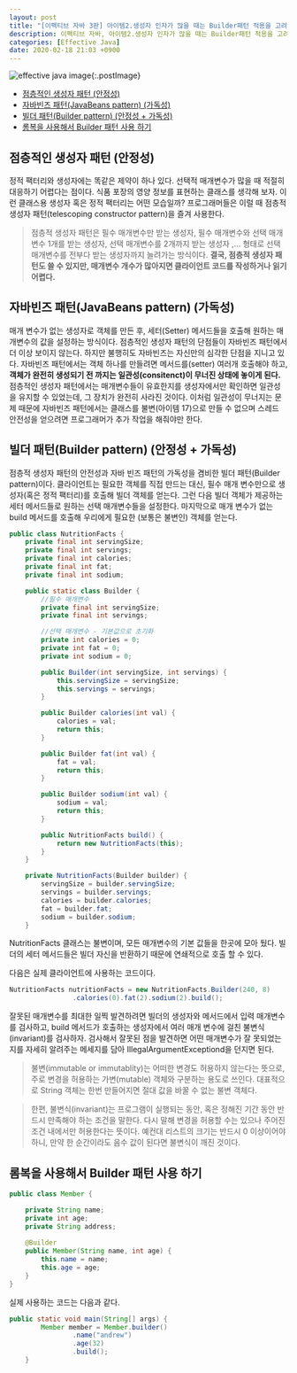 ```yaml
---
layout: post
title: "[이펙티브 자바 3판] 아이템2.생성자 인자가 많을 때는 Builder패턴 적용을 고려하라."
description: 이펙티브 자바, 아이템2.생성자 인자가 많을 때는 Builder패턴 적용을 고려하라.
categories: [Effective Java]
date: 2020-02-18 21:03 +0900
---
```

![effective java image](https://user-images.githubusercontent.com/28615416/75598228-81ca1c00-5add-11ea-9319-e949af4e07cd.png){:.postImage}

<!-- TOC -->

- [점층적인 생성자 패턴 (안정성)](#점층적인-생성자-패턴-안정성)
- [자바빈즈 패턴(JavaBeans pattern) (가독성)](#자바빈즈-패턴javabeans-pattern-가독성)
- [빌더 패턴(Builder pattern) (안정성 + 가독성)](#빌더-패턴builder-pattern-안정성--가독성)
- [롬복을 사용해서 Builder 패턴 사용 하기](#롬복을-사용해서-builder-패턴-사용-하기)

<!-- /TOC -->




## 점층적인 생성자 패턴 (안정성)
정적 팩터리와 생성자에는 똑같은 제약이 하나 있다. 선택적 매개변수가 많을 때 적절히 대응하기 어렵다는 점이다. 식품 포장의 영양 정보를 표현하는 클래스를 생각해 보자. 이런 클래스용 생성자 혹은 정적 팩터리는 어떤 모습일까? 프로그래머들은 이럴 때 점층적 생성자 패턴(telescoping constructor pattern)을 즐겨 사용한다. 
> 점층적 생성자 패턴은 필수 매개변수만 받는 생성자, 필수 매개변수와 선택 매개변수 1개를 받는 생성자, 선택 매개변수를 2개까지 받는 생성자 ,... 형태로 선택 매개변수를 전부다 받는 생성자까지 늘려가는 방식이다.
**결국, 점층적 생성자 패턴도 쓸 수 있지만, 매개변수 개수가 많아지면 클라이언트 코드를 작성하거나 읽기 어렵다.** 

## 자바빈즈 패턴(JavaBeans pattern) (가독성)
매개 변수가 없는 생성자로 객체를 만든 후, 세터(Setter) 메서드들을 호출해 원하는 매개변수의 값을 설정하는 방식이다. 점층적인 생성자 패턴의 단점들이 자바빈즈 패턴에서 더 이상 보이지 않는다. 하지만 불행히도 자바빈즈는 자신만의 심각한 단점을 지니고 있다. 자바빈즈 패턴에서는 객체 하나를 만들려면 메서드를(setter) 여러개 호출해야 하고, **객체가 완전히 생성되기 전 까지는 일관성(consitenct)이 무너진 상태에 놓이게 된다.** 점층적인 생성자 패턴에서는 매개변수들이 유효한지를 생성자에서만 확인하면 일관성을 유지할 수 있었는데, 그 장치가 완전히 사라진 것이다. 이처럼 일관성이 무너지는 문제 때문에 자바빈즈 패턴에서는 클래스를 불변(아이템 17)으로 만들 수 없으며 스레드 안전성을 얻으려면 프로그래머가 추가 작업을 해줘야만 한다. 

## 빌더 패턴(Builder pattern) (안정성 + 가독성)
점층적 생성자 패턴의 안전성과 자바 빈즈 패턴의 가독성을 겸비한 빌더 패턴(Builder pattern)이다. 클라이언트는 필요한 객체를 직접 만드는 대신, 필수 매개 변수만으로 생성자(혹은 정적 팩터리)를 호출해 빌더 객체를 얻는다. 그런 다음 빌더 객체가 제공하는 세터 메서드들로 원하는 선택 매개변수들을 설정한다. 마지막으로 매개 변수가 없는 build 메서드를 호출해 우리에게 필요한 (보통은 불변인) 객체를 얻는다. 

```java
public class NutritionFacts {
    private final int servingSize;
    private final int servings;
    private final int calories;
    private final int fat;
    private final int sodium;

    public static class Builder {
        //필수 매개변수
        private final int servingSize;
        private final int servings;

        //선택 매개변수 - 기본값으로 초기화
        private int calories = 0;
        private int fat = 0;
        private int sodium = 0;

        public Builder(int servingSize, int servings) {
            this.servingSize = servingSize;
            this.servings = servings;
        }

        public Builder calories(int val) {
            calories = val;
            return this;
        }

        public Builder fat(int val) {
            fat = val;
            return this;
        }

        public Builder sodium(int val) {
            sodium = val;
            return this;
        }

        public NutritionFacts build() {
            return new NutritionFacts(this);
        }
    }

    private NutritionFacts(Builder builder) {
        servingSize = builder.servingSize;
        servings = builder.servings;
        calories = builder.calories;
        fat = builder.fat;
        sodium = builder.sodium;
    }
```
NutritionFacts 클래스는 불변이며, 모든 매개변수의 기본 값들을 한곳에 모아 뒀다. 빌더의 세터 메서드들은 빌더 자신을 반환하기 때문에 연쇄적으로 호출 할 수 있다.


다음은 실제 클라이언트에 사용하는 코드이다.

```java
NutritionFacts nutritionFacts = new NutritionFacts.Builder(240, 8)
                .calories(0).fat(2).sodium(2).build();
```

잘못된 매개변수를 최대한 일찍 발견하려면 빌더의 생성자와 메서드에서 입력 매개변수를 검사하고, build 메서드가 호출하는 생성자에서 여러 매개 변수에 걸친 불변식(invariant)를 검사하자. 
검사해서 잘못된 점을 발견하면 어떤 매개변수가 잘 못되었는지를 자세히 알려주는 메세지를 담아 IllegalArgumentExceptiond을 던지면 된다. 


> 불변(immutable or immutablity)는 어떠한 변경도 허용하지 않는다는 뜻으로, 주로 변경을 허용하는 가변(mutable) 객체와 구분하는 용도로 쓰인다. 대표적으로 String 객체는 한번 만들어지면 절대 값을 바꿀 수 없는 불변 객체다.

> 한편, 불변식(invariant)는 프로그램이 실행되는 동안, 혹은 정해진 기간 동안 반드시 만족해야 하는 조건을 말한다. 다시 말해 변경을 허용할 수는 있으나 주어진 조건 내에서만 허용한다는 뜻이다. 예컨대 리스트의 크기는 반드시 0 이상이어야 하니, 만약 한 순간이라도 음수 값이 된다면 불변식이 깨진 것이다.

## 롬복을 사용해서 Builder 패턴 사용 하기
```java
public class Member {

    private String name;
    private int age;
    private String address;
    
    @Builder
    public Member(String name, int age) {
        this.name = name;
        this.age = age;
    }
}

```

실제 사용하는 코드는 다음과 같다.

```java
public static void main(String[] args) {
        Member member = Member.builder()
                .name("andrew")
                .age(32)
                .build();
    }
```

